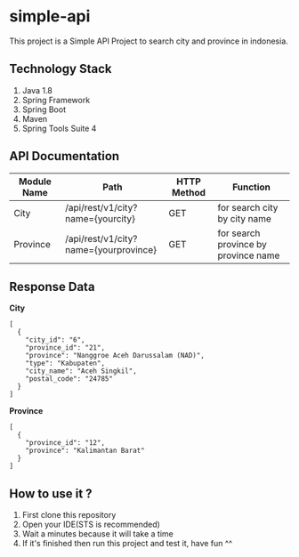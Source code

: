 # simple-api

This project is a Simple API Project to search city and province in indonesia.

## Technology Stack
1. Java 1.8
2. Spring Framework
3. Spring Boot
4. Maven
5. Spring Tools Suite 4

## API Documentation
Module Name | Path | HTTP Method | Function |
--- | --- | --- | --- |
City | /api/rest/v1/city?name={yourcity} | GET | for search city by city name |
Province | /api/rest/v1/city?name={yourprovince} | GET | for search province by province name |

## Response Data
**City**
```
[
  {
    "city_id": "6",
    "province_id": "21",
    "province": "Nanggroe Aceh Darussalam (NAD)",
    "type": "Kabupaten",
    "city_name": "Aceh Singkil",
    "postal_code": "24785"
  }
]
```

**Province**
```
[
  {
    "province_id": "12",
    "province": "Kalimantan Barat"
  }
]
```

## How to use it ?
1. First clone this repository
2. Open your IDE(STS is recommended)
3. Wait a minutes because it will take a time
4. If it's finished then run this project and test it, have fun ^^
